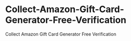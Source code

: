# Collect-Amazon-Gift-Card-Generator-Free-Verification
Collect Amazon Gift Card Generator Free Verification
